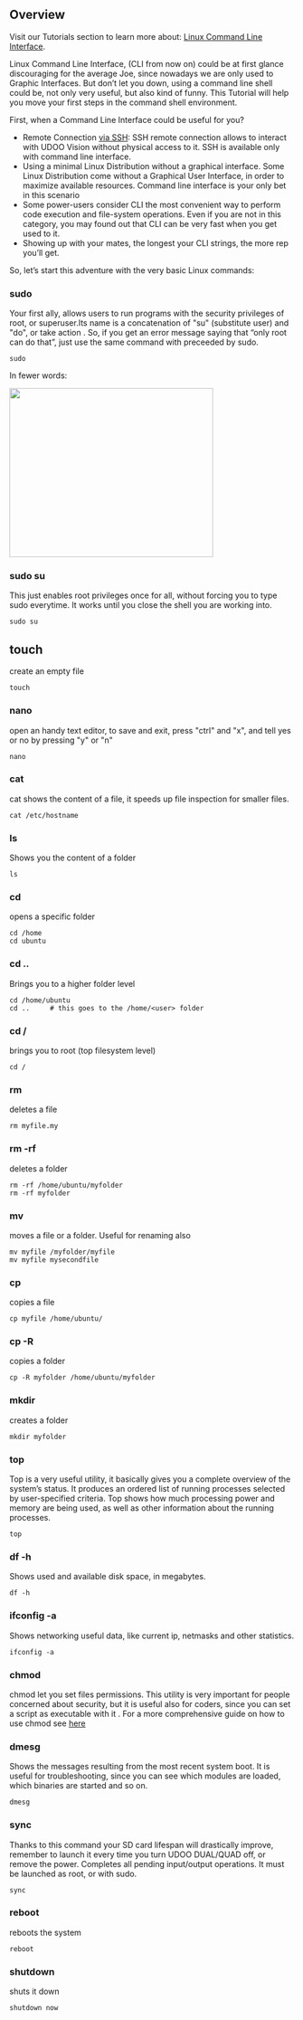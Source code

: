 ## Overview

Visit our Tutorials section to learn more about: [Linux Command Line Interface](https://www.udoo.org/tutorial/linux-command-line-interface/).

Linux Command Line Interface, (CLI from now on) could be at first glance discouraging for the average Joe, since nowadays we are only used to Graphic Interfaces. But don’t let you down, using a command line shell could be, not only  very useful, but also kind of  funny.
This Tutorial will help you move your first steps in the command shell environment.

First, when a Command Line Interface could be useful for you?

* Remote Connection [via SSH](!Basic_Setup/Remote_Desktop_(VNC)): SSH remote connection allows to interact with UDOO Vision without physical access to it. SSH is available only with command line interface.
* Using a minimal Linux Distribution without a graphical interface. Some Linux Distribution come without a Graphical User Interface, in order to maximize available resources. Command line interface is your only bet in this scenario
* Some power-users consider CLI the most convenient way to perform code execution and file-system operations. Even if you are not in this category, you may found out that CLI can be very fast when you get used to it.
* Showing up with your mates, the longest your CLI strings, the more rep you’ll get.



So, let’s start this adventure with the very basic Linux commands:

### sudo

Your first ally, allows users to run programs with the security privileges of root, or superuser.Its name is a concatenation of "su" (substitute user) and "do", or take action . So, if you get an error message saying that “only root can do that”, just use the same command with preceeded by sudo.

    sudo

In fewer words:

<img src="../img/sandwich.png" width="360" height="299" class="alignnone" />

### sudo su
This just enables root privileges once for all, without forcing you to type sudo everytime. It works until you close the shell you are working into.

    sudo su

## touch

create an empty file

    touch

### nano
open an handy  text editor, to save and exit, press "ctrl" and "x", and tell yes or no by pressing "y" or "n"

    nano


### cat

cat shows the content of a file, it speeds up file inspection for smaller files.

    cat /etc/hostname

### ls

Shows you the content of a folder

    ls

### cd
opens a specific folder

    cd /home
    cd ubuntu


### cd ..

Brings you to a higher folder level

    cd /home/ubuntu
    cd ..     # this goes to the /home/<user> folder

### cd /

brings you to root (top filesystem level)

    cd /

### rm

deletes a file

    rm myfile.my

### rm -rf

deletes a folder

    rm -rf /home/ubuntu/myfolder
    rm -rf myfolder

### mv

moves a file or a folder. Useful for renaming also

    mv myfile /myfolder/myfile
    mv myfile mysecondfile

### cp

copies a file

    cp myfile /home/ubuntu/

### cp -R

copies a folder

    cp -R myfolder /home/ubuntu/myfolder

### mkdir

creates a folder

    mkdir myfolder

### top

Top is a very useful utility, it basically gives you a complete overview of the system’s status. It produces an ordered list of running processes selected by user-specified criteria. Top shows how much processing power and memory are being used, as well as other information about the running processes.

    top

### df -h

Shows used and available disk space, in megabytes.

    df -h

### ifconfig -a

Shows networking useful data, like current ip, netmasks and other statistics.

    ifconfig -a

### chmod

chmod let you set files permissions. This utility is very important for people concerned about security, but it is useful also for coders, since you can set a script as executable with it .
For a more comprehensive guide on how to use chmod see [here](http://www.unixref.com/guides/chmod-guide.php)

### dmesg
Shows the messages resulting from the most recent system boot. It is useful for troubleshooting, since you can see which modules are loaded, which binaries are started and so on.

    dmesg

### sync

Thanks to this command your SD card lifespan will drastically improve, remember to launch it every time you turn UDOO DUAL/QUAD off, or remove the power. Completes all pending input/output operations. It must be launched as root, or with sudo.

    sync

### reboot

reboots the system

    reboot

### shutdown

shuts it down

    shutdown now
